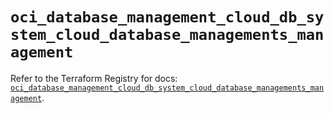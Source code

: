 # `oci_database_management_cloud_db_system_cloud_database_managements_management`

Refer to the Terraform Registry for docs: [`oci_database_management_cloud_db_system_cloud_database_managements_management`](https://registry.terraform.io/providers/oracle/oci/7.19.0/docs/resources/database_management_cloud_db_system_cloud_database_managements_management).
